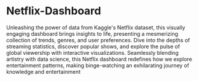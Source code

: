 # Netflix-Dashboard

Unleashing the power of data from Kaggle's Netflix dataset, this visually engaging dashboard brings insights to life, presenting a mesmerizing collection of trends, genres, and user preferences. Dive into the depths of streaming statistics, discover popular shows, and explore the pulse of global viewership with interactive visualizations. Seamlessly blending artistry with data science, this Netflix dashboard redefines how we explore entertainment patterns, making binge-watching an exhilarating journey of knowledge and entertainment
